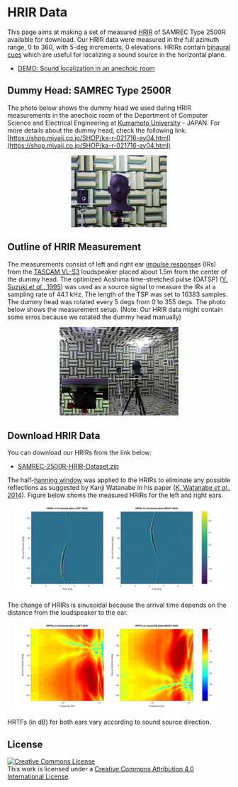 # HRIR Data

This page aims at making a set of measured [HRIR](https://en.wikipedia.org/wiki/Head-related_transfer_function) of SAMREC Type 2500R available for download. Our HRIR data were measured in the full azimuth range, 0 to 360, with 5-deg increments, 0 elevations. HRIRs contain [binaural cues](https://en.wikipedia.org/wiki/Sound_localization#ITD_and_IID) which are useful for localizing a sound source in the horizontal plane.

- [DEMO: Sound localization in an anechoic room](https://youtu.be/lq4Aa0xdxbU)

## Dummy Head: SAMREC Type 2500R

The photo below shows the dummy head we used during HRIR measurements in the anechoic room of the Department of Computer Science and Electrical Engineering at [Kumamoto University](https://ewww.kumamoto-u.ac.jp/en/) - JAPAN. For more details about the dummy head, check the following link: [https://shop.miyaji.co.jp/SHOP/ka-r-021716-ay04.html](https://shop.miyaji.co.jp/SHOP/ka-r-021716-ay04.html)

<p align="center">
  <img width="43%" src="fig-1.jpg">
</p>

## Outline of HRIR Measurement

The measurements consist of left and right ear [impulse response](https://en.wikipedia.org/wiki/Impulse_response)s (IRs) from the [TASCAM VL-S3](https://tascam.com/us/product/vl-s3/spec) loudspeaker placed about 1.5m from the center of the dummy head. The optimized Aoshima time-stretched pulse (OATSP) ([Y. Suzuki *et al.*, 1995](https://doi.org/10.1121/1.412224)) was used as a source signal to measure the IRs at a sampling rate of 44.1 kHz. The length of the TSP was set to 16383 samples. The dummy head was rotated every 5 degs from 0 to 355 degs. The photo below shows the measurement setup. (Note: Our HRIR data might contain some erros because we rotated the dummy head manually)

<p align="center">
  <img width="53%" src="fig-2.jpg">
</p>

## Download HRIR Data

You can download our HRIRs from the link below:

- [SAMREC-2500R-HRIR-Dataset.zip](https://docs.google.com/uc?export=download&id=1sE_hguW_fbdW51SlPPxAww8DdEMBSjqM)

The half-[hanning window](https://en.wikipedia.org/wiki/Hann_function) was applied to the HRIRs to eliminate any possible reflections as suggested by Kanji Watanabe in his paper ([K. Watanabe *et al.*, 2014](https://www.jstage.jst.go.jp/article/ast/35/3/35_E1368/_article)). Figure below shows the measured HRIRs for the left and right ears.

<p align="center">
  <img width="93%" src="fig-3.jpg">
</p>

The change of HRIRs is sinusoidal because the arrival time depends on the distance from the loudspeaker to the ear.

<p align="center">
  <img width="93%" src="fig-4.jpg">
</p>

HRTFs (in dB) for both ears vary according to sound source direction.

## License

<a rel="license" href="http://creativecommons.org/licenses/by/4.0/"><img alt="Creative Commons License" style="border-width:0" src="https://i.creativecommons.org/l/by/4.0/88x31.png" /></a><br />This work is licensed under a <a rel="license" href="http://creativecommons.org/licenses/by/4.0/">Creative Commons Attribution 4.0 International License</a>.
